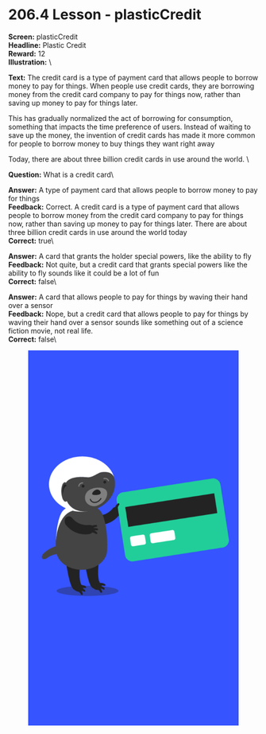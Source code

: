# 206.4 Lesson - plasticCredit

**Screen:** plasticCredit\
**Headline:** Plastic Credit\
**Reward:** 12\
**Illustration:** \

**Text:** The credit card is a type of payment card that allows people to borrow money to pay for things. When people use credit cards, they are borrowing money from the credit card company to pay for things now, rather than saving up money to pay for things later.

This has gradually normalized the act of borrowing for consumption, something that impacts the time preference of users. Instead of waiting to save up the money, the invention of credit cards has made it more common for people to borrow money to buy things they want right away

Today, there are about three billion credit cards in use around the world.
\

**Question:** What is a credit card\

**Answer:** A type of payment card that allows people to borrow money to pay for things\
**Feedback:** Correct. A credit card is a type of payment card that allows people to borrow money from the credit card company to pay for things now, rather than saving up money to pay for things later. There are about three billion credit cards in use around the world today\
**Correct:** true\

**Answer:** A card that grants the holder special powers, like the ability to fly\
**Feedback:** Not quite, but a credit card that grants special powers like the ability to fly sounds like it could be a lot of fun\
**Correct:** false\

**Answer:** A card that allows people to pay for things by waving their hand over a sensor\
**Feedback:** Nope, but a credit card that allows people to pay for things by waving their hand over a sensor sounds like something out of a science fiction movie, not real life.\
**Correct:** false\


<figure><img src="../.gitbook/assets/206-04.png" alt=""><figcaption></figcaption></figure>

